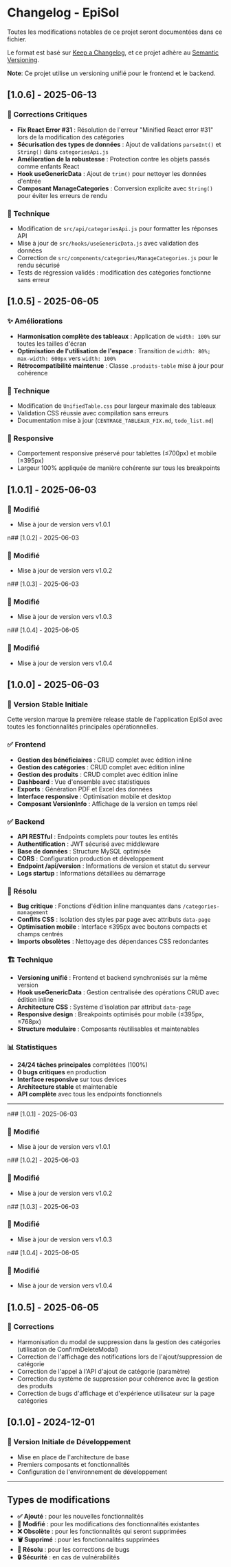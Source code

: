 # Changelog - EpiSol

Toutes les modifications notables de ce projet seront documentées dans ce fichier.

Le format est basé sur [Keep a Changelog](https://keepachangelog.com/fr/1.0.0/),
et ce projet adhère au [Semantic Versioning](https://semver.org/spec/v2.0.0.html).

**Note**: Ce projet utilise un versioning unifié pour le frontend et le backend.

## [1.0.6] - 2025-06-13

### 🐛 Corrections Critiques
- **Fix React Error #31** : Résolution de l'erreur "Minified React error #31" lors de la modification des catégories
- **Sécurisation des types de données** : Ajout de validations `parseInt()` et `String()` dans `categoriesApi.js`
- **Amélioration de la robustesse** : Protection contre les objets passés comme enfants React
- **Hook useGenericData** : Ajout de `trim()` pour nettoyer les données d'entrée
- **Composant ManageCategories** : Conversion explicite avec `String()` pour éviter les erreurs de rendu

### 🔧 Technique
- Modification de `src/api/categoriesApi.js` pour formatter les réponses API
- Mise à jour de `src/hooks/useGenericData.js` avec validation des données
- Correction de `src/components/categories/ManageCategories.js` pour le rendu sécurisé
- Tests de régression validés : modification des catégories fonctionne sans erreur

## [1.0.5] - 2025-06-05

### ✨ Améliorations
- **Harmonisation complète des tableaux** : Application de `width: 100%` sur toutes les tailles d'écran
- **Optimisation de l'utilisation de l'espace** : Transition de `width: 80%; max-width: 600px` vers `width: 100%`
- **Rétrocompatibilité maintenue** : Classe `.produits-table` mise à jour pour cohérence

### 🔧 Technique
- Modification de `UnifiedTable.css` pour largeur maximale des tableaux
- Validation CSS réussie avec compilation sans erreurs
- Documentation mise à jour (`CENTRAGE_TABLEAUX_FIX.md`, `todo_list.md`)

### 📱 Responsive
- Comportement responsive préservé pour tablettes (≤700px) et mobile (≤395px)
- Largeur 100% appliquée de manière cohérente sur tous les breakpoints

## [1.0.1] - 2025-06-03

### 🔄 Modifié
- Mise à jour de version vers v1.0.1

n## [1.0.2] - 2025-06-03

### 🔄 Modifié
- Mise à jour de version vers v1.0.2

n## [1.0.3] - 2025-06-03

### 🔄 Modifié
- Mise à jour de version vers v1.0.3

n## [1.0.4] - 2025-06-05

### 🔄 Modifié
- Mise à jour de version vers v1.0.4

## [1.0.0] - 2025-06-03

### 🎉 Version Stable Initiale

Cette version marque la première release stable de l'application EpiSol avec toutes les fonctionnalités principales opérationnelles.

### ✅ Frontend
- **Gestion des bénéficiaires** : CRUD complet avec édition inline
- **Gestion des catégories** : CRUD complet avec édition inline  
- **Gestion des produits** : CRUD complet avec édition inline
- **Dashboard** : Vue d'ensemble avec statistiques
- **Exports** : Génération PDF et Excel des données
- **Interface responsive** : Optimisation mobile et desktop
- **Composant VersionInfo** : Affichage de la version en temps réel

### ✅ Backend  
- **API RESTful** : Endpoints complets pour toutes les entités
- **Authentification** : JWT sécurisé avec middleware
- **Base de données** : Structure MySQL optimisée
- **CORS** : Configuration production et développement
- **Endpoint /api/version** : Informations de version et statut du serveur
- **Logs startup** : Informations détaillées au démarrage

### 🔧 Résolu
- **Bug critique** : Fonctions d'édition inline manquantes dans `/categories-management`
- **Conflits CSS** : Isolation des styles par page avec attributs `data-page`
- **Optimisation mobile** : Interface ≤395px avec boutons compacts et champs centrés
- **Imports obsolètes** : Nettoyage des dépendances CSS redondantes

### 🏗️ Technique
- **Versioning unifié** : Frontend et backend synchronisés sur la même version
- **Hook useGenericData** : Gestion centralisée des opérations CRUD avec édition inline
- **Architecture CSS** : Système d'isolation par attribut `data-page`
- **Responsive design** : Breakpoints optimisés pour mobile (≤395px, ≤768px)
- **Structure modulaire** : Composants réutilisables et maintenables

### 📊 Statistiques
- **24/24 tâches principales** complétées (100%)
- **0 bugs critiques** en production
- **Interface responsive** sur tous devices
- **Architecture stable** et maintenable
- **API complète** avec tous les endpoints fonctionnels

---

n## [1.0.1] - 2025-06-03

### 🔄 Modifié
- Mise à jour de version vers v1.0.1

n## [1.0.2] - 2025-06-03

### 🔄 Modifié
- Mise à jour de version vers v1.0.2

n## [1.0.3] - 2025-06-03

### 🔄 Modifié
- Mise à jour de version vers v1.0.3

n## [1.0.4] - 2025-06-05

### 🔄 Modifié
- Mise à jour de version vers v1.0.4

## [1.0.5] - 2025-06-05

### 🐛 Corrections
- Harmonisation du modal de suppression dans la gestion des catégories (utilisation de ConfirmDeleteModal)
- Correction de l'affichage des notifications lors de l'ajout/suppression de catégorie
- Correction de l'appel à l'API d'ajout de catégorie (paramètre)
- Correction du système de suppression pour cohérence avec la gestion des produits
- Correction de bugs d'affichage et d'expérience utilisateur sur la page catégories

## [0.1.0] - 2024-12-01

### 🚀 Version Initiale de Développement
- Mise en place de l'architecture de base
- Premiers composants et fonctionnalités
- Configuration de l'environnement de développement

---

## Types de modifications

- **✅ Ajouté** : pour les nouvelles fonctionnalités
- **🔄 Modifié** : pour les modifications des fonctionnalités existantes  
- **❌ Obsolète** : pour les fonctionnalités qui seront supprimées
- **🗑️ Supprimé** : pour les fonctionnalités supprimées
- **🔧 Résolu** : pour les corrections de bugs
- **🔒 Sécurité** : en cas de vulnérabilités
